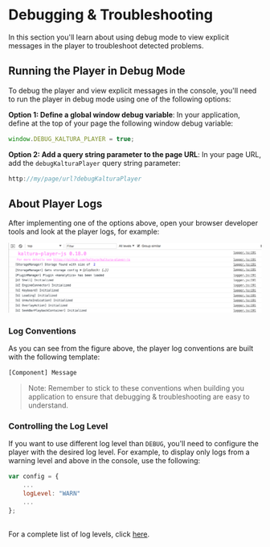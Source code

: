 # Debugging & Troubleshooting

In this section you'll learn about using debug mode to view explicit messages in the player to troubleshoot detected problems.

## Running the Player in Debug Mode

To debug the player and view explicit messages in the console, you'll need to run the player in debug mode using one of the following options:

**Option 1: Define a global window debug variable**: In your application, define at the top of your page the following window debug variable:
```js
window.DEBUG_KALTURA_PLAYER = true;
```
**Option 2: Add a query string parameter to the page URL**: In your page URL, add the `debugKalturaPlayer` query string parameter:
```js
http://my/page/url?debugKalturaPlayer
```

## About Player Logs  

After implementing one of the options above, open your browser developer tools and look at the player logs, for example:

![player console logs](./images/console-logs-example.png)

### Log Conventions  

As you can see from the figure above, the player log conventions are built with the following template:
```bash
[Component] Message
```
>Note: Remember to stick to these conventions when building you application to ensure that debugging & troubleshooting are easy to understand.

### Controlling the Log Level 

If you want to use different log level than `DEBUG`, you'll need to configure the player with the desired log level. For example, to display only logs from a warning level and above in the console, use the following:

```js
var config = {
    ...
    logLevel: "WARN"
    ...
};
```
<br>For a complete list of log levels, click [here]().

